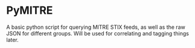 # PyMITRE
A basic python script for querying MITRE STIX feeds, as well as the raw JSON for different groups. Will be used for correlating and tagging things later.
